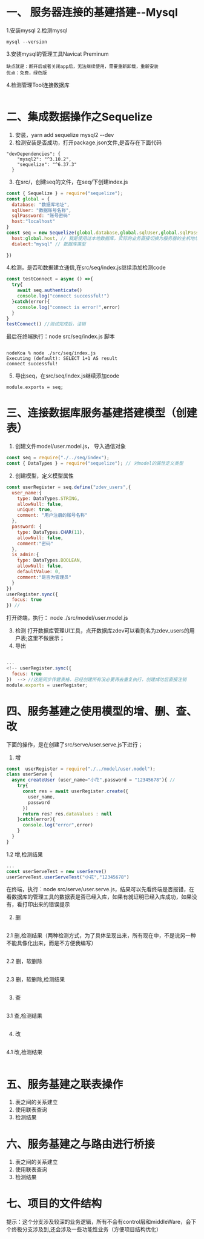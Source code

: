 # 一、 服务器连接的基建搭建--Mysql

1.安装mysql
2.检测mysql
```open 终端
mysql --version
```
3.安装mysql的管理工具Navicat Preminum
```
缺点就是：断开后或者关闭app后，无法继续使用，需要重新卸载，重新安装
优点：免费，绿色版
```
4.检测管理Tool连接数据库
```
```

# 二、集成数据操作之Sequelize

1. 安装，yarn add sequelize mysql2 --dev
2. 检测安装是否成功，打开package.json文件,是否存在下面代码
```
"devDependencies": {
    "mysql2": "^3.10.2",
    "sequelize": "^6.37.3"
  }
```
3. 在src/，创建seq的文件，在seq/下创建index.js

```index.js
const { Sequelize } = require("sequelize");
const global = {
  database: "数据库地址",
  sqlUser: "数据账号名称",
  sqlPassword: "账号密码"
  host:"localhost"
}
const seq = new Sequelize(global.database,global.sqlUser,global.sqlPassword,{
  host:global.host, // 我是使用过本地数据库，实际的业务直接切换为服务器的主机地址
  dialect:"mysql" // 数据库类型
  
})
```

4.检测，是否和数据建立通信,在src/seq/index.js继续添加检测code
```src/seq/index.js
const testConnect = async () =>{
  try{
    await seq.authenticate()
    console.log("connect successful!")
  }catch(error){
    console.log("connect is error!",error)
  }
}
testConnect() //测试完成后，注销
```
最后在终端执行：node src/seq/index.js 脚本

```终端显示的测试结果：

nodeKoa % node ./src/seq/index.js
Executing (default): SELECT 1+1 AS result
connect successful!

```

5. 导出seq，在src/seq/index.js继续添加code
```
module.exports = seq;
```

# 三、连接数据库服务基建搭建模型（创建表）
1. 创建文件model/user.model.js， 导入通信对象
```user.model.js
const seq = require("./../seq/index");
const { DataTypes } = require("sequelize"); // 对model的属性定义类型
```
2. 创建模型，定义模型属性
```user.model.js
const userRegister = seq.define("zdev_users",{
  user_name:{
    type: DataTypes.STRING,
    allowNull: false,
    unique: true,
    comment: "用户注册的账号名称"
  },
  password: {
    type: DataTypes.CHAR(11),
    allowNull: false,
    comment:"密码"
  },
  is_admin:{
    type: DataTypes.BOOLEAN,
    allowNull: false,
    defaultValue: 0,
    comment:"是否为管理员"
  }
})
userRegister.sync({
  focus: true
}) //
```
打开终端，执行： node ./src/model/user.model.js

3. 检测
打开数据库管理UI工具，点开数据库zdev可以看到名为zdev_users的用户表;这里不做展示；
4. 导出
```user.model.js

...
<!-- userRegister.sync({
  focus: true
})  --> //这是同步传健表格，已经创建所有没必要再去重复执行，创建成功后直接注销
module.exports = userRegister;
```

# 四、服务基建之使用模型的增、删、查、改
下面的操作，是在创建了src/serve/user.serve.js下进行；
1. 增
```src/serve/user.serve.js
const  userRegister = require("./../model/user.model");
class userServe {
  async createUser (user_name="小花",password = "12345678"){ //
    try{
      const res = await userRegister.create({
        user_name,
        password
      })
      return res? res.dataValues : null
    }catch(error){
      console.log("error",error)
    }
  }
}
```
1.2 增,检测结果
```src/serve/user.serve.js
...
const userServeTest = new userServe()
userServeTest.userServeTest("小花","12345678") 

```
在终端，执行：node src/serve/user.serve.js，结果可以先看终端是否报错，在看数据库的管理工具的数据表是否已经入库，如果有就证明已经入库成功，如果没有，看打印出来的错误提示


2. 删
```src/serve/user.serve.js
```
2.1 删,检测结果（两种检测方式，为了具体呈现出来，所有现在中，不是说另一种不能具像化出来，而是不方便我编写）
```在终端输出

```
2.2 删，软删除
```src/serve/user.serve.js
```
2.3 删，软删除,检测结果
```在终端输出

```

3. 查
```src/serve/user.serve.js
```
3.1 查,检测结果
```在终端输出

```

4. 改
```src/serve/user.serve.js
```
4.1 改,检测结果
```在终端输出

```


# 五、服务基建之联表操作
1. 表之间的关系建立
2. 使用联表查询
3. 检测结果


# 六、服务基建之与路由进行桥接
1. 表之间的关系建立
2. 使用联表查询
3. 检测结果

# 七、项目的文件结构


提示：这个分支涉及较深的业务逻辑，所有不会有control层和middleWare，会下个终极分支涉及到,还会涉及一些功能性业务（方便项目结构优化）




